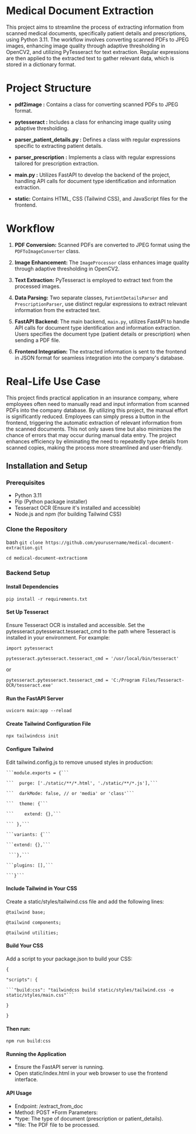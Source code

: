 # Medical Document Extraction

This project aims to streamline the process of extracting information from scanned medical documents, specifically patient details and prescriptions, using Python 3.11. The workflow involves converting scanned PDFs to JPEG images, enhancing image quality through adaptive thresholding in OpenCV2, and utilizing PyTesseract for text extraction. Regular expressions are then applied to the extracted text to gather relevant data, which is stored in a dictionary format.


# Project Structure

* **pdf2image :** Contains a class for converting scanned PDFs to JPEG format.

* **pytesseract :** Includes a class for enhancing image quality using adaptive thresholding.

* **parser_patient_details.py :** Defines a class with regular expressions specific to extracting patient details.

* **parser_prescription :** Implements a class with regular expressions tailored for prescription extraction.

* **main.py :** Utilizes FastAPI to develop the backend of the project, handling API calls for document type identification and information extraction.

* **static:** Contains HTML, CSS (Tailwind CSS), and JavaScript files for the frontend.


# Workflow

1. **PDF Conversion:** Scanned PDFs are converted to JPEG format using the `PDFToImageConverter` class.

2. **Image Enhancement:** The `ImageProcessor` class enhances image quality through adaptive thresholding in OpenCV2.

3. **Text Extraction:** PyTesseract is employed to extract text from the processed images.

4. **Data Parsing:** Two separate classes, `PatientDetailsParser` and `PrescriptionParser`, use distinct regular expressions to extract relevant information from the extracted text.

5. **FastAPI Backend:** The main backend, `main.py`, utilizes FastAPI to handle API calls for document type identification and information extraction. Users specifies the document type (patient details or prescription) when sending a PDF file.

6. **Frontend Integration:** The extracted information is sent to the frontend in JSON format for seamless integration into the company's database.


# Real-Life Use Case

This project finds practical application in an insurance company, where employees often need to manually read and input information from scanned PDFs into the company database. By utilizing this project, the manual effort is significantly reduced. Employees can simply press a button in the frontend, triggering the automatic extraction of relevant information from the scanned documents. This not only saves time but also minimizes the chance of errors that may occur during manual data entry. The project enhances efficiency by eliminating the need to repeatedly type details from scanned copies, making the process more streamlined and user-friendly.

## Installation and Setup

### Prerequisites

- Python 3.11
- Pip (Python package installer)
- Tesseract OCR (Ensure it's installed and accessible)
- Node.js and npm (for building Tailwind CSS)

### Clone the Repository

bash
```git clone https://github.com/yourusername/medical-document-extraction.git```

```cd medical-document-extractionm ```

### Backend Setup

#### Install Dependencies
```pip install -r requirements.txt```

#### Set Up Tesseract

Ensure Tesseract OCR is installed and accessible. Set the pytesseract.pytesseract.tesseract_cmd to the path where Tesseract is installed in your environment. For example:

```import pytesseract```  

```pytesseract.pytesseract.tesseract_cmd = '/usr/local/bin/tesseract' ```

 or

```pytesseract.pytesseract.tesseract_cmd = 'C:/Program Files/Tesseract-OCR/tesseract.exe' ```

#### Run the FastAPI Server

```uvicorn main:app --reload```

#### Create Tailwind Configuration File

```npx tailwindcss init```

#### Configure Tailwind
Edit tailwind.config.js to remove unused styles in production:

    ```module.exports = {```

    ```  purge: ['./static/**/*.html', './static/**/*.js'],```

    ```  darkMode: false, // or 'media' or 'class'```

    ```  theme: {```

    ```    extend: {},```

    ``` },```
 
    ```variants: {```
  
    ```extend: {},```
  
     ```},```
  
    ```plugins: [],```

    ```}```

#### Include Tailwind in Your CSS

Create a static/styles/tailwind.css file and add the following lines:

```@tailwind base;```

```@tailwind components;```

```@tailwind utilities;```


#### Build Your CSS

Add a script to your package.json to build your CSS:

```{```

  ```"scripts": {```
  
    ```"build:css": "tailwindcss build static/styles/tailwind.css -o static/styles/main.css"```
 
  ```}```

```}```

#### Then run:

```npm run build:css```

#### Running the Application
* Ensure the FastAPI server is running.
* Open static/index.html in your web browser to use the frontend interface.
#### API Usage
* Endpoint: /extract_from_doc
* Method: POST
*Form Parameters:
* *type: The type of document (prescription or patient_details).
* *file: The PDF file to be processed.
